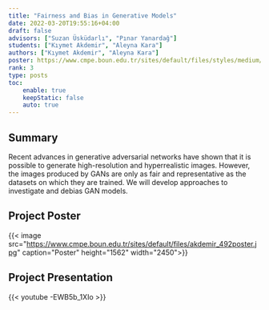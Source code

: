 ```yaml
---
title: "Fairness and Bias in Generative Models"
date: 2022-03-20T19:55:16+04:00
draft: false
advisors: ["Suzan Üsküdarlı", "Pınar Yanardağ"]
students: ["Kıymet Akdemir", "Aleyna Kara"]
authors: ["Kıymet Akdemir", "Aleyna Kara"]
poster: https://www.cmpe.boun.edu.tr/sites/default/files/styles/medium/public/akdemir_492poster.jpg?itok=ES6-2FXT
rank: 3
type: posts
toc:
    enable: true
    keepStatic: false
    auto: true
---
```


## Summary
Recent advances in generative adversarial networks have shown that it is possible to generate high-resolution and hyperrealistic images. However, the images produced by GANs are only as fair and representative as the datasets on which they are trained. We will develop approaches to investigate and debias GAN models.


## Project Poster
{{< image src="https://www.cmpe.boun.edu.tr/sites/default/files/akdemir_492poster.jpg" caption="Poster" height="1562" width="2450">}}

## Project Presentation
{{< youtube -EWB5b_1XIo >}}